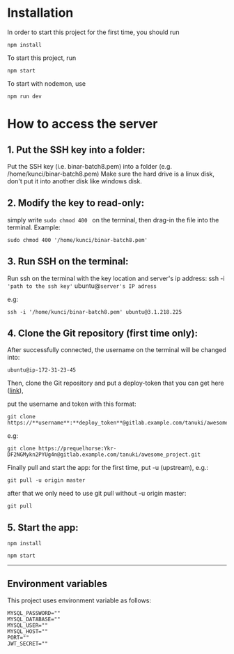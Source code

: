 # Installation
In order to start this project for the first time, you should run
```
npm install
```
To start this project, run
```
npm start
```
To start with nodemon, use
```
npm run dev
```

# How to access the server

## 1. Put the SSH key into a folder:
Put the SSH key (i.e. binar-batch8.pem) into a folder (e.g. /home/kunci/binar-batch8.pem)
Make sure the hard drive is a linux disk, don't put it into another disk like windows disk.

## 2. Modify the key to read-only:
simply write `sudo chmod 400 ` on the terminal, then drag-in the file into the terminal.
Example:

```
sudo chmod 400 '/home/kunci/binar-batch8.pem'
```

## 3. Run SSH on the terminal:
Run ssh on the terminal with the key location and server's ip address:
ssh -i `'path to the ssh key'` ubuntu@`server's IP adress`

e.g:
```
ssh -i '/home/kunci/binar-batch8.pem' ubuntu@3.1.218.225
```

## 4. Clone the Git repository (first time only):
After successfully connected, the username on the terminal will be changed into:
```
ubuntu@ip-172-31-23-45
```
Then, clone the Git repository and put a deploy-token that you can get here ([link](https://docs.gitlab.com/ee/user/project/deploy_tokens/)),

put the username and token with this format:<br>
```
git clone https://**username**:**deploy_token**@gitlab.example.com/tanuki/awesome_project.git
```
e.g:

```
git clone https://prequelhorse:Ykr-DF2NGMykn2PYUg4n@gitlab.example.com/tanuki/awesome_project.git
```
Finally pull and start the app:
for the first time, put -u (upstream), e.g.:
```
git pull -u origin master
```

after that we only need to use git pull without -u origin master:
```
git pull
```

## 5. Start the app:


```
npm install
```

```
npm start
```

------------------------

## Environment variables
This project uses environment variable as follows:
```
MYSQL_PASSWORD=""
MYSQL_DATABASE=""
MYSQL_USER=""
MYSQL_HOST=""
PORT=""
JWT_SECRET=""
```


